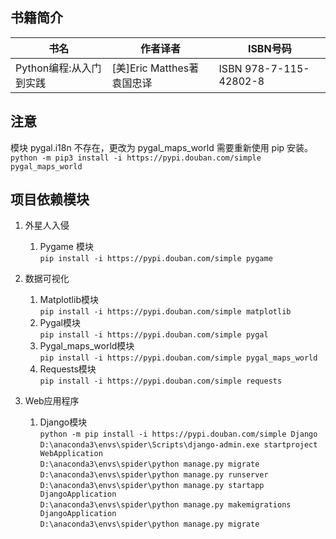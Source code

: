 ## 书籍简介
书名|作者译者|ISBN号码
---|---|---
Python编程:从入门到实践|[美]Eric Matthes著  袁国忠译|ISBN 978-7-115-42802-8 

## 注意

模块 pygal.i18n 不存在，更改为 pygal_maps_world 需要重新使用 pip 安装。<br>
`python -m pip3 install -i https://pypi.douban.com/simple pygal_maps_world`

## 项目依赖模块

1. 外星人入侵
    1. Pygame 模块<br>
    `pip install -i https://pypi.douban.com/simple pygame`
    
2. 数据可视化
    1. Matplotlib模块<br>
    `pip install -i https://pypi.douban.com/simple matplotlib`
    2. Pygal模块<br>
    `pip install -i https://pypi.douban.com/simple pygal`
    3. Pygal_maps_world模块<br>
    `pip install -i https://pypi.douban.com/simple pygal_maps_world`
    4. Requests模块<br>
    `pip install -i https://pypi.douban.com/simple requests`
    
3. Web应用程序
    1. Django模块<br>
    `python -m pip install -i https://pypi.douban.com/simple Django`<br>
    `D:\anaconda3\envs\spider\Scripts\django-admin.exe startproject WebApplication`<br>
    `D:\anaconda3\envs\spider\python manage.py migrate`<br>
    `D:\anaconda3\envs\spider\python manage.py runserver`<br>
    `D:\anaconda3\envs\spider\python manage.py startapp DjangoApplication`<br>
    `D:\anaconda3\envs\spider\python manage.py makemigrations DjangoApplication`<br>
    `D:\anaconda3\envs\spider\python manage.py migrate`
    
    